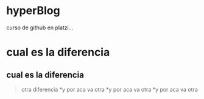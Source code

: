 # hyperBlog
curso de github en platzi...

# cual es la diferencia
## cual es la diferencia

> otra diferencia
*y por aca va otra
*y por aca va otra
*y por aca va otra

